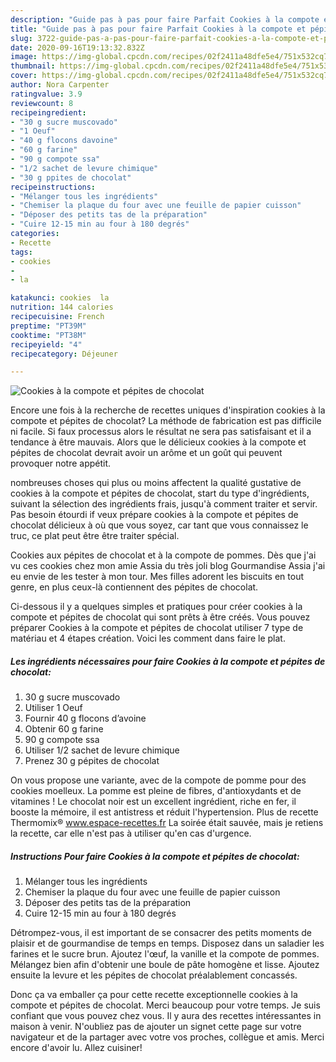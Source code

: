 ```yaml
---
description: "Guide pas à pas pour faire Parfait Cookies à la compote et pépites de chocolat"
title: "Guide pas à pas pour faire Parfait Cookies à la compote et pépites de chocolat"
slug: 3722-guide-pas-a-pas-pour-faire-parfait-cookies-a-la-compote-et-pepites-de-chocolat
date: 2020-09-16T19:13:32.832Z
image: https://img-global.cpcdn.com/recipes/02f2411a48dfe5e4/751x532cq70/cookies-a-la-compote-et-pepites-de-chocolat-photo-principale-de-la-recette.jpg
thumbnail: https://img-global.cpcdn.com/recipes/02f2411a48dfe5e4/751x532cq70/cookies-a-la-compote-et-pepites-de-chocolat-photo-principale-de-la-recette.jpg
cover: https://img-global.cpcdn.com/recipes/02f2411a48dfe5e4/751x532cq70/cookies-a-la-compote-et-pepites-de-chocolat-photo-principale-de-la-recette.jpg
author: Nora Carpenter
ratingvalue: 3.9
reviewcount: 8
recipeingredient:
- "30 g sucre muscovado"
- "1 Oeuf"
- "40 g flocons davoine"
- "60 g farine"
- "90 g compote ssa"
- "1/2 sachet de levure chimique"
- "30 g ppites de chocolat"
recipeinstructions:
- "Mélanger tous les ingrédients"
- "Chemiser la plaque du four avec une feuille de papier cuisson"
- "Déposer des petits tas de la préparation"
- "Cuire 12-15 min au four à 180 degrés"
categories:
- Recette
tags:
- cookies
- 
- la

katakunci: cookies  la 
nutrition: 144 calories
recipecuisine: French
preptime: "PT39M"
cooktime: "PT38M"
recipeyield: "4"
recipecategory: Déjeuner

---
```



![Cookies à la compote et pépites de chocolat](https://img-global.cpcdn.com/recipes/02f2411a48dfe5e4/751x532cq70/cookies-a-la-compote-et-pepites-de-chocolat-photo-principale-de-la-recette.jpg)

Encore une fois à la recherche de recettes uniques d'inspiration cookies à la compote et pépites de chocolat? La méthode de fabrication est pas difficile ni facile. Si faux processus alors le résultat ne sera pas satisfaisant et il a tendance à être mauvais. Alors que le délicieux cookies à la compote et pépites de chocolat devrait avoir un arôme et un goût qui peuvent provoquer notre appétit.

nombreuses choses qui plus ou moins affectent la qualité gustative de cookies à la compote et pépites de chocolat, start du type d'ingrédients, suivant la sélection des ingrédients frais, jusqu'à comment traiter et servir. Pas besoin étourdi if veux prépare cookies à la compote et pépites de chocolat délicieux à où que vous soyez, car tant que vous connaissez le truc, ce plat peut être être traiter spécial.

Cookies aux pépites de chocolat et à la compote de pommes. Dès que j&#39;ai vu ces cookies chez mon amie Assia du très joli blog Gourmandise Assia j&#39;ai eu envie de les tester à mon tour. Mes filles adorent les biscuits en tout genre, en plus ceux-là contiennent des pépites de chocolat.


Ci-dessous il y a quelques simples et pratiques pour créer cookies à la compote et pépites de chocolat qui sont prêts à être créés. Vous pouvez préparer Cookies à la compote et pépites de chocolat utiliser 7 type de matériau et 4 étapes création. Voici les comment dans faire le plat.

<!--inarticleads1-->

##### Les ingrédients nécessaires pour faire Cookies à la compote et pépites de chocolat:

1.  30 g sucre muscovado
1. Utiliser 1 Oeuf
1. Fournir 40 g flocons d’avoine
1. Obtenir 60 g farine
1.  90 g compote ssa
1. Utiliser 1/2 sachet de levure chimique
1. Prenez 30 g pépites de chocolat


On vous propose une variante, avec de la compote de pomme pour des cookies moelleux. La pomme est pleine de fibres, d&#39;antioxydants et de vitamines ! Le chocolat noir est un excellent ingrédient, riche en fer, il booste la mémoire, il est antistress et réduit l&#39;hypertension. Plus de recette Thermomix® www.espace-recettes.fr La soirée était sauvée, mais je retiens la recette, car elle n&#39;est pas à utiliser qu&#39;en cas d&#39;urgence. 

<!--inarticleads2-->

##### Instructions Pour faire Cookies à la compote et pépites de chocolat:

1. Mélanger tous les ingrédients
1. Chemiser la plaque du four avec une feuille de papier cuisson
1. Déposer des petits tas de la préparation
1. Cuire 12-15 min au four à 180 degrés


Détrompez-vous, il est important de se consacrer des petits moments de plaisir et de gourmandise de temps en temps. Disposez dans un saladier les farines et le sucre brun. Ajoutez l&#39;œuf, la vanille et la compote de pommes. Mélangez bien afin d&#39;obtenir une boule de pâte homogène et lisse. Ajoutez ensuite la levure et les pépites de chocolat préalablement concassés. 


Donc ça va emballer ça pour cette recette exceptionnelle cookies à la compote et pépites de chocolat. Merci beaucoup pour votre temps. Je suis confiant que vous pouvez chez vous. Il y aura des recettes  intéressantes in maison à venir. N'oubliez pas de ajouter un signet cette page sur votre navigateur et de la partager avec votre vos proches, collègue et amis. Merci encore d'avoir lu. Allez cuisiner!
